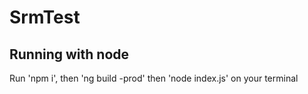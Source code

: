 # SrmTest

## Running with node

Run 'npm i', then 'ng build -prod' then 'node index.js' on your terminal